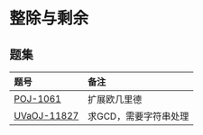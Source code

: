 # 整除与剩余

## 题集

|题号                   |备注                               |
|:----------------------|:----------------------------------|
|[POJ-1061][PKU1061]    |扩展欧几里德                       |
|[UVaOJ-11827][UVa11827]|求GCD，需要字符串处理              |

[PKU1061]:http://poj.org/problem?id=1061
[UVa11827]:http://uva.onlinejudge.org/index.php?option=com_onlinejudge&Itemid=8&page=show_problem&problem=2927
 

